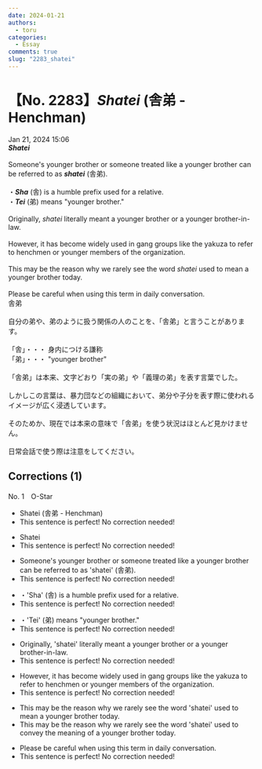 ```yaml
---
date: 2024-01-21
authors:
  - toru
categories:
  - Essay
comments: true
slug: "2283_shatei"
---
```


# 【No. 2283】<strong><em>Shatei</em></strong> (舎弟 - Henchman)
<div class="date">Jan 21, 2024 15:06</div>
<div id="post"><div id="body_show_ori">
<strong><em>Shatei</em></strong><br/><br/>Someone's younger brother or someone treated like a younger brother can be referred to as <strong><em>shatei</em></strong> (舎弟).<br/><br/>・<strong><em>Sha</em></strong> (舎) is a humble prefix used for a relative.<br/>・<strong><em>Tei</em></strong> (弟) means "younger brother."<br/><br/>Originally, <em>shatei</em> literally meant a younger brother or a younger brother-in-law.<br/><br/>However, it has become widely used in gang groups like the yakuza to refer to henchmen or younger members of the organization.<br/><br/>This may be the reason why we rarely see the word <em>shatei</em> used to mean a younger brother today.<br/><br/>Please be careful when using this term in daily conversation.
</div></div>

<!-- more -->

<div id="post_ja"><div id="body_show_mo">
舎弟<br/><br/>自分の弟や、弟のように扱う関係の人のことを、「舎弟」と言うことがあります。<br/><br/>「舎」・・・ 身内につける謙称<br/>「弟」・・・ "younger brother"<br/><br/>「舎弟」は本来、文字どおり「実の弟」や「義理の弟」を表す言葉でした。<br/><br/>しかしこの言葉は、暴力団などの組織において、弟分や子分を表す際に使われるイメージが広く浸透しています。<br/><br/>そのためか、現在では本来の意味で「舎弟」を使う状況はほとんど見かけません。<br/><br/>日常会話で使う際は注意をしてください。
</div></div>

## Corrections (1)
<div id="block"><div class="first_name"> No. 1　<span class="just_name">O-Star</span></div><div id="block2">
<ul class="correction_field">
<li class="incorrect">Shatei (舎弟 - Henchman)</li>
<li class="corrected perfect">This sentence is perfect! No correction needed!</li>
</ul>
<ul class="correction_field">
<li class="incorrect">Shatei</li>
<li class="corrected perfect">This sentence is perfect! No correction needed!</li>
</ul>
<ul class="correction_field">
<li class="incorrect">Someone's younger brother or someone treated like a younger brother can be referred to as 'shatei' (舎弟).</li>
<li class="corrected perfect">This sentence is perfect! No correction needed!</li>
</ul>
<ul class="correction_field">
<li class="incorrect">・'Sha' (舎) is a humble prefix used for a relative.</li>
<li class="corrected perfect">This sentence is perfect! No correction needed!</li>
</ul>
<ul class="correction_field">
<li class="incorrect">・'Tei' (弟) means "younger brother."</li>
<li class="corrected perfect">This sentence is perfect! No correction needed!</li>
</ul>
<ul class="correction_field">
<li class="incorrect">Originally, 'shatei' literally meant a younger brother or a younger brother-in-law.</li>
<li class="corrected perfect">This sentence is perfect! No correction needed!</li>
</ul>
<ul class="correction_field">
<li class="incorrect">However, it has become widely used in gang groups like the yakuza to refer to henchmen or younger members of the organization.</li>
<li class="corrected perfect">This sentence is perfect! No correction needed!</li>
</ul>
<ul class="correction_field">
<li class="incorrect">This may be the reason why we rarely see the word 'shatei' used to mean a younger brother today.</li>
<li class="corrected correct">
This may be the reason why we rarely see the word 'shatei' used <span class="f_bold">to convey the meaning of </span>a younger brother today.
</li>
</ul>
<ul class="correction_field">
<li class="incorrect">Please be careful when using this term in daily conversation.</li>
<li class="corrected perfect">This sentence is perfect! No correction needed!</li>
</ul>
</div></div>
